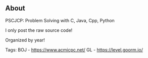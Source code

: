 ## About
PSCJCP: Problem Solving with C, Java, Cpp, Python

I only post the raw source code!

Organized by year!

Tags:
BOJ - https://www.acmicpc.net/
GL - https://level.goorm.io/